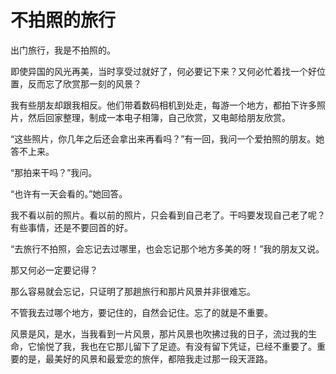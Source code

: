 # 不拍照的旅行

出门旅行，我是不拍照的。 

即使异国的风光再美，当时享受过就好了，何必要记下来？又何必忙着找一个好位置，反而忘了欣赏那一刻的风景？ 

我有些朋友却跟我相反。他们带着数码相机到处走，每游一个地方，都拍下许多照片，然后回家整理，制成一本电子相簿，自己欣赏，又电邮给朋友欣赏。 

“这些照片，你几年之后还会拿出来再看吗？”有一回，我问一个爱拍照的朋友。她答不上来。 

“那拍来干吗？”我问。 

“也许有一天会看的。”她回答。 

我不看以前的照片。看以前的照片，只会看到自己老了。干吗要发现自己老了呢？有些事情，还是不要回首的好。 

“去旅行不拍照，会忘记去过哪里，也会忘记那个地方多美的呀！”我的朋友又说。 

那又何必一定要记得？ 

那么容易就会忘记，只证明了那趟旅行和那片风景并非很难忘。 

不管我去过哪个地方，要记住的，自然会记住。忘了的就是不重要。 

风景是风，是水，当我看到一片风景，那片风景也吹拂过我的日子，流过我的生命，它愉悦了我，我也在它那儿留下了足迹。有没有留下凭证，已经不重要了。重要的是，最美好的风景和最爱恋的旅伴，都陪我走过那一段天涯路。